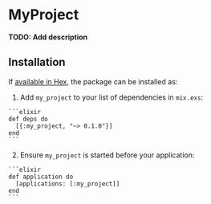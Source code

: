 # MyProject

**TODO: Add description**

## Installation

If [available in Hex](https://hex.pm/docs/publish), the package can be installed as:

  1. Add `my_project` to your list of dependencies in `mix.exs`:

    ```elixir
    def deps do
      [{:my_project, "~> 0.1.0"}]
    end
    ```

  2. Ensure `my_project` is started before your application:

    ```elixir
    def application do
      [applications: [:my_project]]
    end
    ```

